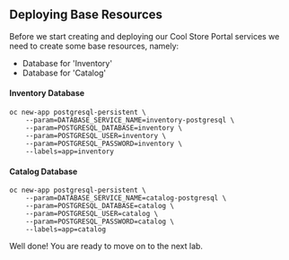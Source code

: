 ## Deploying Base Resources

Before we start creating and deploying our Cool Store Portal services we need to create some base resources, namely:

* Database for 'Inventory'
* Database for 'Catalog'

#### Inventory Database

~~~shell
oc new-app postgresql-persistent \
    --param=DATABASE_SERVICE_NAME=inventory-postgresql \
    --param=POSTGRESQL_DATABASE=inventory \
    --param=POSTGRESQL_USER=inventory \
    --param=POSTGRESQL_PASSWORD=inventory \
    --labels=app=inventory
~~~

#### Catalog Database

~~~shell
oc new-app postgresql-persistent \
    --param=DATABASE_SERVICE_NAME=catalog-postgresql \
    --param=POSTGRESQL_DATABASE=catalog \
    --param=POSTGRESQL_USER=catalog \
    --param=POSTGRESQL_PASSWORD=catalog \
    --labels=app=catalog
~~~ 

Well done! You are ready to move on to the next lab.
